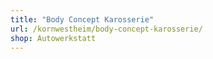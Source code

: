 ```yaml
---
title: "Body Concept Karosserie"
url: /kornwestheim/body-concept-karosserie/
shop: Autowerkstatt
---
```

